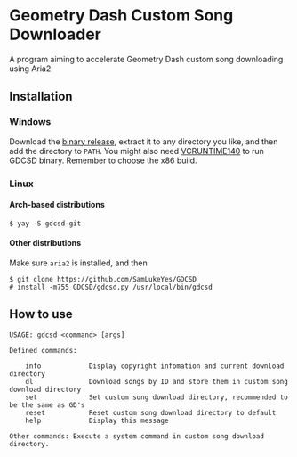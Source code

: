 # Geometry Dash Custom Song Downloader
A program aiming to accelerate Geometry Dash custom song downloading using Aria2

## Installation
### Windows
Download the [binary release](https://github.com/SamLukeYes/GDCSD/releases), extract it to any directory you like, and then add the directory to `PATH`.
You might also need [VCRUNTIME140](https://www.microsoft.com/en-us/download/details.aspx?id=52685) to run GDCSD binary. Remember to choose the x86 build.

### Linux
#### Arch-based distributions
    $ yay -S gdcsd-git
#### Other distributions
Make sure `aria2` is installed, and then

    $ git clone https://github.com/SamLukeYes/GDCSD
    # install -m755 GDCSD/gdcsd.py /usr/local/bin/gdcsd

## How to use

    USAGE: gdcsd <command> [args]
        
    Defined commands:

        info            Display copyright infomation and current download directory
        dl              Download songs by ID and store them in custom song download directory
        set             Set custom song download directory, recommended to be the same as GD's
        reset           Reset custom song download directory to default
        help            Display this message
        
    Other commands: Execute a system command in custom song download directory.
